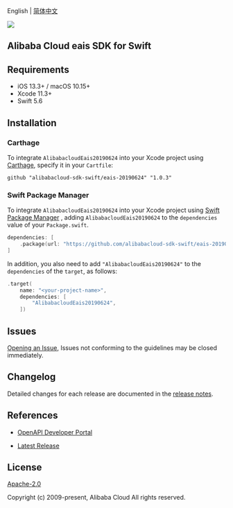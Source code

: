 English | [简体中文](README-CN.md)

![](https://aliyunsdk-pages.alicdn.com/icons/AlibabaCloud.svg)

## Alibaba Cloud eais SDK for Swift

## Requirements

- iOS 13.3+ / macOS 10.15+
- Xcode 11.3+
- Swift 5.6

## Installation

### Carthage

To integrate `AlibabacloudEais20190624` into your Xcode project using [Carthage](https://github.com/Carthage/Carthage), specify it in your `Cartfile`:

```ogdl
github "alibabacloud-sdk-swift/eais-20190624" "1.0.3"
```

### Swift Package Manager

To integrate `AlibabacloudEais20190624` into your Xcode project using [Swift Package Manager](https://swift.org/package-manager/) , adding `AlibabacloudEais20190624` to the `dependencies` value of your `Package.swift`.

```swift
dependencies: [
    .package(url: "https://github.com/alibabacloud-sdk-swift/eais-20190624.git", from: "1.0.3")
]
```

In addition, you also need to add `"AlibabacloudEais20190624"` to the `dependencies` of the `target`, as follows:

```swift
.target(
    name: "<your-project-name>",
    dependencies: [
        "AlibabacloudEais20190624",
    ])
```

## Issues

[Opening an Issue](https://github.com/alibabacloud-sdk-swift/eais-20190624/issues/new), Issues not conforming to the guidelines may be closed immediately.

## Changelog

Detailed changes for each release are documented in the [release notes](./ChangeLog.txt).

## References

* [OpenAPI Developer Portal](https://next.api.alibabacloud.com/home)
- [Latest Release](https://github.com/alibabacloud-sdk-swift/eais-20190624)

## License

[Apache-2.0](http://www.apache.org/licenses/LICENSE-2.0)

Copyright (c) 2009-present, Alibaba Cloud All rights reserved.
